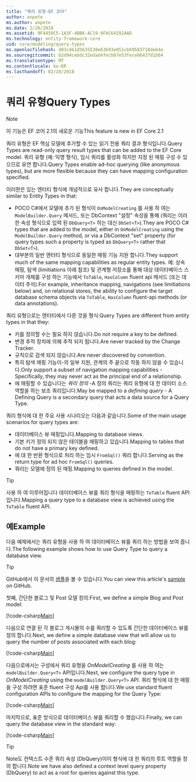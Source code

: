 ```yaml
---
title: "쿼리 유형-EF 코어"
author: anpete
ms.author: anpete
ms.date: 2/26/2018
ms.assetid: 9F4450C5-1A3F-4BB6-AC19-9FAC64292AAD
ms.technology: entity-framework-core
uid: core/modeling/query-types
ms.openlocfilehash: d03c4b1d5635530e63b93e051cb69583718deb4e
ms.sourcegitcommit: b2d94cebdc32edad4fecb07e53fece66437d1b04
ms.translationtype: MT
ms.contentlocale: ko-KR
ms.lasthandoff: 02/28/2018
---
```

# <a name="query-types"></a><span data-ttu-id="bcee9-102">쿼리 유형</span><span class="sxs-lookup"><span data-stu-id="bcee9-102">Query Types</span></span>
> [!NOTE]
> <span data-ttu-id="bcee9-103">이 기능은 EF 코어 2.1의 새로운 기능</span><span class="sxs-lookup"><span data-stu-id="bcee9-103">This feature is new in EF Core 2.1</span></span>

<span data-ttu-id="bcee9-104">쿼리 유형은 EF 핵심 모델에 추가할 수 있는 읽기 전용 쿼리 결과 형식입니다.</span><span class="sxs-lookup"><span data-stu-id="bcee9-104">Query Types are read-only query result types that can be added to the EF Core model.</span></span> <span data-ttu-id="bcee9-105">쿼리 유형 (예: 익명 형식), 임시 쿼리를 활성화 하지만 지정 된 매핑 구성 수 있으므로 유연 합니다.</span><span class="sxs-lookup"><span data-stu-id="bcee9-105">Query Types enable ad-hoc querying (like anonymous types), but are more flexible because they can have mapping configuration specified.</span></span>

<span data-ttu-id="bcee9-106">이러한은 있는 엔터티 형식에 개념적으로 유사 합니다.</span><span class="sxs-lookup"><span data-stu-id="bcee9-106">They are conceptually similar to Entity Types in that:</span></span>

- <span data-ttu-id="bcee9-107">POCO C#에서 모델에 추가 된 형식이 ```OnModelCreating``` 를 사용 하 여는 ```ModelBuilder.Query``` 메서드, 또는 DbContext "설정" 속성을 통해 (쿼리는 이러한 속성 형식으로 입력 된 ```DbQuery<T>``` 하는 대신 ```DbSet<T>```).</span><span class="sxs-lookup"><span data-stu-id="bcee9-107">They are POCO C# types that are added to the model, either in ```OnModelCreating``` using the ```ModelBuilder.Query``` method, or via a DbContext "set" property (for query types such a property is typed as ```DbQuery<T>``` rather that ```DbSet<T>```).</span></span>
- <span data-ttu-id="bcee9-108">대부분의 일반 엔터티 형식으로 동일한 매핑 기능 지원 합니다.</span><span class="sxs-lookup"><span data-stu-id="bcee9-108">They support much of the same mapping capabilities as regular entity types.</span></span> <span data-ttu-id="bcee9-109">예: 상속 매핑, 탐색 (limitiations 아래 참조) 및 관계형 저장소를 통해 대상 데이터베이스 스키마 개체를 구성 하는 기능에서 ```ToTable```, ```HasColumn``` fluent api 메서드 (또는 데이터 주석).</span><span class="sxs-lookup"><span data-stu-id="bcee9-109">For example, inheritance mapping, navigations (see limitiations below) and, on relational stores, the ability to configure the target database schema objects via ```ToTable```, ```HasColumn``` fluent-api methods (or data annotations).</span></span>

<span data-ttu-id="bcee9-110">쿼리 유형으로는 엔터티에서 다른 것을 형식:</span><span class="sxs-lookup"><span data-stu-id="bcee9-110">Query Types are different from entity types in that they:</span></span>

- <span data-ttu-id="bcee9-111">키를 정의할 수는 필요 하지 않습니다.</span><span class="sxs-lookup"><span data-stu-id="bcee9-111">Do not require a key to be defined.</span></span>
- <span data-ttu-id="bcee9-112">변경 추적 장치에 의해 추적 되지 됩니다.</span><span class="sxs-lookup"><span data-stu-id="bcee9-112">Are never tracked by the Change Tracker.</span></span>
- <span data-ttu-id="bcee9-113">규칙으로 검색 되지 않습니다.</span><span class="sxs-lookup"><span data-stu-id="bcee9-113">Are never discovered by convention.</span></span>
- <span data-ttu-id="bcee9-114">특히 탐색 매핑 기능이-의 일부 지원, 관계의 주 끝으로 작동 하지 않을 수 있습니다.</span><span class="sxs-lookup"><span data-stu-id="bcee9-114">Only support a subset of navigation mapping capabilities - Specifically, they may never act as the principal end of a relationship.</span></span>
- <span data-ttu-id="bcee9-115">에 매핑할 수 있습니다는 _쿼리 정의_ -A 정의 쿼리는 쿼리 유형에 대 한 데이터 소스 역할을 하는 보조 쿼리입니다.</span><span class="sxs-lookup"><span data-stu-id="bcee9-115">May be mapped to a _defining query_ - A Defining Query is a secondary query that acts a data source for a Query Type.</span></span>

<span data-ttu-id="bcee9-116">쿼리 형식에 대 한 주요 사용 시나리오는 다음과 같습니다.</span><span class="sxs-lookup"><span data-stu-id="bcee9-116">Some of the main usage scenarios for query types are:</span></span>

- <span data-ttu-id="bcee9-117">데이터베이스 뷰 매핑입니다.</span><span class="sxs-lookup"><span data-stu-id="bcee9-117">Mapping to database views.</span></span>
- <span data-ttu-id="bcee9-118">기본 키가 정의 되지 않은 테이블을 매핑하고 있습니다.</span><span class="sxs-lookup"><span data-stu-id="bcee9-118">Mapping to tables that do not have a primary key defined.</span></span>
- <span data-ttu-id="bcee9-119">에 대 한 반환 형식으로 처리 하는 임시 ```FromSql()``` 쿼리 합니다.</span><span class="sxs-lookup"><span data-stu-id="bcee9-119">Serving as the return type for ad hoc ```FromSql()``` queries.</span></span>
- <span data-ttu-id="bcee9-120">쿼리는 모델에 정의 된 매핑.</span><span class="sxs-lookup"><span data-stu-id="bcee9-120">Mapping to queries defined in the model.</span></span>

> [!TIP]
> <span data-ttu-id="bcee9-121">사용 하 여 이루어집니다 데이터베이스 뷰를 쿼리 형식을 매핑하는 ```ToTable``` fluent API입니다.</span><span class="sxs-lookup"><span data-stu-id="bcee9-121">Mapping a query type to a database view is achieved using the ```ToTable``` fluent API.</span></span>

## <a name="example"></a><span data-ttu-id="bcee9-122">예</span><span class="sxs-lookup"><span data-stu-id="bcee9-122">Example</span></span>

<span data-ttu-id="bcee9-123">다음 예제에서는 쿼리 유형을 사용 하 여 데이터베이스 뷰를 쿼리 하는 방법을 보여 줍니다.</span><span class="sxs-lookup"><span data-stu-id="bcee9-123">The following example shows how to use Query Type to query a database view.</span></span>

> [!TIP]
> <span data-ttu-id="bcee9-124">GitHub에서 이 문서의 [샘플](https://github.com/aspnet/EntityFrameworkCore/tree/dev/samples/QueryTypes)을 볼 수 있습니다.</span><span class="sxs-lookup"><span data-stu-id="bcee9-124">You can view this article's [sample](https://github.com/aspnet/EntityFrameworkCore/tree/dev/samples/QueryTypes) on GitHub.</span></span>

<span data-ttu-id="bcee9-125">첫째, 간단한 블로그 및 Post 모델 정의:</span><span class="sxs-lookup"><span data-stu-id="bcee9-125">First, we define a simple Blog and Post model:</span></span>

[!code-csharp[Main](../../../efcore-dev/samples/QueryTypes/Program.cs#Entities)]

<span data-ttu-id="bcee9-126">다음으로 연결 된 각 블로그 게시물의 수를 쿼리할 수 있도록 간단한 데이터베이스 뷰를 정의 합니다.</span><span class="sxs-lookup"><span data-stu-id="bcee9-126">Next, we define a simple database view that will allow us to query the number of posts associated with each blog:</span></span>

[!code-csharp[Main](../../../efcore-dev/samples/QueryTypes/Program.cs#View)]

<span data-ttu-id="bcee9-127">다음으로에서는 구성에서 쿼리 유형을 _OnModelCreating_ 를 사용 하 여는 ```modelBuilder.Query<T>``` API입니다.</span><span class="sxs-lookup"><span data-stu-id="bcee9-127">Next, we configure the query type in _OnModelCreating_ using the ```modelBuilder.Query<T>``` API.</span></span>
<span data-ttu-id="bcee9-128">쿼리 형식에 대 한 매핑을 구성 하려면 표준 fluent 구성 Api를 사용 합니다.</span><span class="sxs-lookup"><span data-stu-id="bcee9-128">We use standard fluent configuration APIs to configure the mapping for the Query Type:</span></span>

[!code-csharp[Main](../../../efcore-dev/samples/QueryTypes/Program.cs#Configuration)]

<span data-ttu-id="bcee9-129">마지막으로, 표준 방식으로 데이터베이스 뷰를 쿼리할 수 했습니다.</span><span class="sxs-lookup"><span data-stu-id="bcee9-129">Finally, we can query the database view in the standard way:</span></span>

[!code-csharp[Main](../../../efcore-dev/samples/QueryTypes/Program.cs#Query)]

> [!TIP]
> <span data-ttu-id="bcee9-130">Note도 컨텍스트 수준 쿼리 속성 (DbQuery)이이 형식에 대 한 쿼리의 루트 역할을 정의 합니다.</span><span class="sxs-lookup"><span data-stu-id="bcee9-130">Note we have also defined a context level query property (DbQuery) to act as a root for queries against this type.</span></span>
